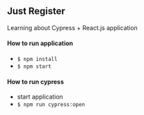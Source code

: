 ## Just Register
Learning about Cypress + React.js application

#### How to run application
- `$ npm install`
- `$ npm start`

#### How to run cypress
- start application
- `$ npm run cypress:open`
